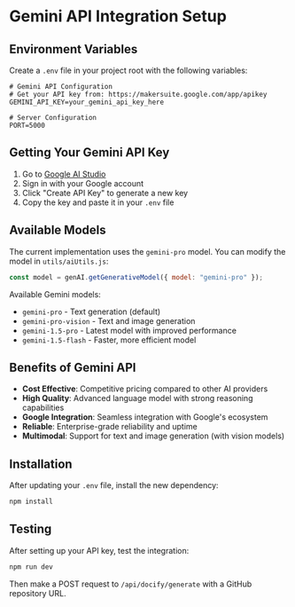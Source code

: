 # Gemini API Integration Setup

## Environment Variables

Create a `.env` file in your project root with the following variables:

```env
# Gemini API Configuration
# Get your API key from: https://makersuite.google.com/app/apikey
GEMINI_API_KEY=your_gemini_api_key_here

# Server Configuration
PORT=5000
```

## Getting Your Gemini API Key

1. Go to [Google AI Studio](https://makersuite.google.com/app/apikey)
2. Sign in with your Google account
3. Click "Create API Key" to generate a new key
4. Copy the key and paste it in your `.env` file

## Available Models

The current implementation uses the `gemini-pro` model. You can modify the model in `utils/aiUtils.js`:

```javascript
const model = genAI.getGenerativeModel({ model: "gemini-pro" });
```

Available Gemini models:
- `gemini-pro` - Text generation (default)
- `gemini-pro-vision` - Text and image generation
- `gemini-1.5-pro` - Latest model with improved performance
- `gemini-1.5-flash` - Faster, more efficient model

## Benefits of Gemini API

- **Cost Effective**: Competitive pricing compared to other AI providers
- **High Quality**: Advanced language model with strong reasoning capabilities
- **Google Integration**: Seamless integration with Google's ecosystem
- **Reliable**: Enterprise-grade reliability and uptime
- **Multimodal**: Support for text and image generation (with vision models)

## Installation

After updating your `.env` file, install the new dependency:

```bash
npm install
```

## Testing

After setting up your API key, test the integration:

```bash
npm run dev
```

Then make a POST request to `/api/docify/generate` with a GitHub repository URL. 